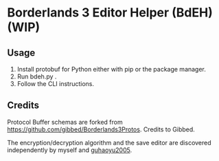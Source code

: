 # Borderlands 3 Editor Helper (BdEH) (WIP)

## Usage
1. Install protobuf for Python either with pip or the package manager.
2. Run bdeh.py <save file>.
3. Follow the CLI instructions.

## Credits

Protocol Buffer schemas are forked from https://github.com/gibbed/Borderlands3Protos. Credits to Gibbed.

The encryption/decryption algorithm and the save editor are discovered independently by myself and [guhaoyu2005](https://github.com/guhaoyu2005).
